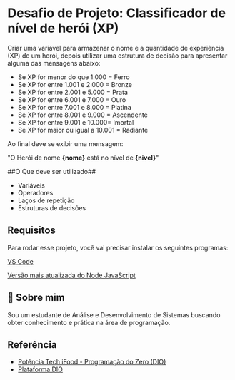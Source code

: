 
# Desafio de Projeto: Classificador de nível de herói (XP)

Criar uma variável para armazenar o nome e a quantidade de experiência (XP) de um herói, depois utilizar uma estrutura de decisão para apresentar alguma das mensagens abaixo:


- Se XP for menor do que 1.000 = Ferro
- Se XP for entre 1.001 e 2.000 = Bronze
- Se XP for entre 2.001 e 5.000 = Prata
- Se XP for entre 6.001 e 7.000 = Ouro
- Se XP for entre 7.001 e 8.000 = Platina
- Se XP for entre 8.001 e 9.000 = Ascendente
- Se XP for entre 9.001 e 10.000= Imortal
- Se XP for maior ou igual a 10.001 = Radiante

Ao final deve se exibir uma mensagem:

"O Herói de nome **{nome}** está no nível de **{nivel}**"

##O Que deve ser utilizado##

- Variáveis
- Operadores
- Laços de repetição
- Estruturas de decisões

## Requisitos

Para rodar esse projeto, você vai precisar instalar os seguintes programas:

[VS Code](https://code.visualstudio.com/)

[Versão mais atualizada do Node JavaScript](https://nodejs.org/en)




## 🚀 Sobre mim
Sou um estudante de Análise e Desenvolvimento de Sistemas buscando obter conhecimento e prática na área de programação.


## Referência

 - [Potência Tech iFood - Programação do Zero (DIO)](https://web.dio.me/track/potencia-tech-ifood-programacao-do-zero)
 - [Plataforma DIO](https://dio.me)

